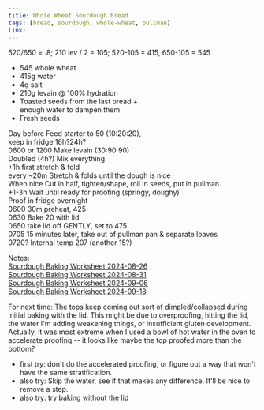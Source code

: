 ```yaml
---
title: Whole Wheat Sourdough Bread
tags: [bread, sourdough, whole-wheat, pullman]
link: 
---
```

520/650 \= .8; 210 lev / 2 \= 105; 520-105 \= 415, 650-105 \= 545

* 545 whole wheat  
* 415g water  
* 4g salt  
* 210g levain @ 100% hydration  
* Toasted seeds from the last bread \+  
  	enough water to dampen them   
* Fresh seeds

Day before	Feed starter to 50 (10:20:20),   
			keep in fridge 16h?24h?  
0600 or 1200	Make levain (30:90:90)  
Doubled (4h?)	Mix everything  
\+1h		first stretch & fold  
every \~20m	Stretch & folds until the dough is nice  
When nice	Cut in half, tighten/shape, roll in seeds, put in pullman  
\+1-3h		Wait until ready for proofing (springy, doughy)  
	Proof in fridge overnight  
0600		30m preheat, 425  
0630		Bake 20 with lid  
0650		take lid off GENTLY, set to 475  
0705		15 minutes later, take out of pullman pan & separate loaves  
0720?		Internal temp 207 (another 15?)

Notes:  
[Sourdough Baking Worksheet 2024-08-26](https://docs.google.com/document/d/1Wake7MkUkYQouqALYdY_MA9mG-n3BoH-Wd1gZu0-LXo/edit)  
[Sourdough Baking Worksheet 2024-08-31](https://docs.google.com/document/d/1mFw7wR1yxPDoVoXU4qRgbH4BRnyALKC_w-_5b6w8wAc/edit)  
[Sourdough Baking Worksheet 2024-09-06](https://docs.google.com/document/d/1t2MeRyD6LHo9VOI-68qZ2YykLNEHPhdqTUtNEW_aUjA/edit)  
[Sourdough Baking Worksheet 2024-09-18](https://docs.google.com/document/d/1SVe21uZ4d-Yl_8PNx79JwPTey1loYu8hj6hoi-iQXNQ/edit)

For next time:
The tops keep coming out sort of dimpled/collapsed during initial baking with the lid. This might be due to overproofing, hitting the lid, the water I'm adding weakening things, or insufficient gluten development. Actually, it was most extreme when I used a bowl of hot water in the oven to accelerate proofing -- it looks like maybe the top proofed more than the bottom?
* first try: don't do the accelerated proofing, or figure out a way that won't have the same stratification.
* also try: Skip the water, see if that makes any difference. It'll be nice to remove a step.
* also try: try baking without the lid
